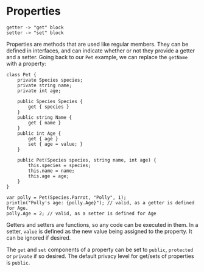 # Properties

	getter -> "get" block
	setter -> "set" block

Properties are methods that are used like regular members. They can be defined in interfaces, and can indicate whether or not they provide a getter and a setter. Going back to our `Pet` example, we can replace the `getName` with a property:


    class Pet {
        private Species species;
        private string name;
        private int age;

        public Species Species {
            get { species }
        }
        public string Name {
            get { name }
        }
        public int Age {
            get { age }
            set { age = value; }
        }

        public Pet(Species species, string name, int age) {
            this.species = species;
            this.name = name;
            this.age = age;
        }
    }

    var polly = Pet(Species.Parrot, "Polly", 1);
    println("Polly's age: {polly.Age}"); // valid, as a getter is defined for Age.
    polly.Age = 2; // valid, as a setter is defined for Age

Getters and setters are functions, so any code can be executed in them. In a setter, `value` is defined as the new value being assigned to the property. It can be ignored if desired.

The `get` and `set` components of a property can be set to `public`, `protected` or `private` if so desired. The default privacy level for get/sets of properties is `public`.

